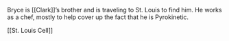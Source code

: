 Bryce is [[Clark]]’s brother and is traveling to St. Louis to find him. He works as a chef, mostly to help cover up the fact that he is Pyrokinetic.

[[St. Louis Cell]]